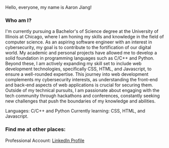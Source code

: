 Hello, everyone, my name is Aaron Jiang!

### Who am I? 
I'm currently pursuing a Bachelor's of Science degree at the University of Illinois at Chicago, where I am honing my skills and knowledge in the field of computer science. As an aspiring software engineer with an interest in cybersecurity, my goal is to contribute to the fortification of our digital world. My academic and personal projects have allowed me to develop a solid foundation in programming languages such as C/C++ and Python. Beyond these, I am actively expanding my skill set to include web development technologies, specifically CSS, HTML, and Javascript, to ensure a well-rounded expertise. This journey into web development complements my cybersecurity interests, as understanding the front-end and back-end aspects of web applications is crucial for securing them. Outside of my technical pursuits, I am passionate about engaging with the tech community through hackathons and conferences, constantly seeking new challenges that push the boundaries of my knowledge and abilities.

Languages: C/C++ and Python
Currently learning: CSS, HTML, and Javascript.

### Find me at other places:

Professional Account: [LinkedIn Profile](https://www.linkedin.com/in/aaronjiang1)
